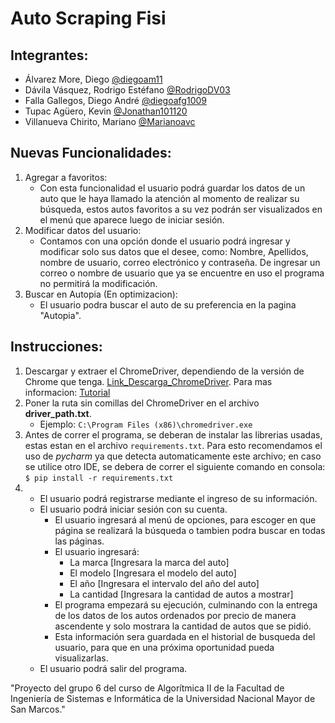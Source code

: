 # Auto Scraping Fisi

## Integrantes:
- Álvarez More, Diego [@diegoam11](https://github.com/diegoam11)
- Dávila Vásquez, Rodrigo Estéfano [@RodrigoDV03](https://github.com/RodrigoDV03)
- Falla Gallegos, Diego André [@diegoafg1009](https://github.com/diegoafg1009)
- Tupac Agüero, Kevin [@Jonathan101120](https://github.com/Jonathan101120)
- Villanueva Chirito, Mariano [@Marianoavc](https://github.com/Marianoavc)

## Nuevas Funcionalidades:
1. Agregar a favoritos:
      - Con esta funcionalidad el usuario podrá guardar los datos de un auto que le haya llamado la atención al momento de realizar su búsqueda, estos autos favoritos a su vez podrán ser visualizados en el menú que aparece luego de iniciar sesión.
2. Modificar datos del usuario:
     - Contamos con una opción donde el usuario podrá ingresar y modificar solo sus datos que el desee, como: Nombre, Apellidos, nombre de usuario, correo electrónico y contraseña. De ingresar un correo o nombre de usuario que ya se encuentre en uso el programa no permitirá la modificación.
3. Buscar en Autopia (En optimizacion):
     - El usuario podra buscar el auto de su preferencia en la pagina "Autopia".
          
## Instrucciones:
1. Descargar y extraer el ChromeDriver, dependiendo de la versión de Chrome que tenga. [Link_Descarga_ChromeDriver](https://chromedriver.chromium.org/downloads). Para mas informacion: [Tutorial](https://youtu.be/MCocyBNgPU0)
2. Poner la ruta sin comillas del ChromeDriver en el archivo **driver_path.txt**. 
     * Ejemplo: `C:\Program Files (x86)\chromedriver.exe`
3. Antes de correr el programa, se deberan de instalar las librerias usadas, estas estan en el archivo `requirements.txt`. Para esto recomendamos el uso de *pycharm* ya que detecta automaticamente este archivo; en caso se utilice otro IDE, se debera de correr el siguiente comando en consola: `$ pip install -r requirements.txt`
4.
     * El usuario podrá registrarse mediante el ingreso de su información.
     * El usuario podrá iniciar sesión con su cuenta.
          * El usuario ingresará al menú de opciones, para escoger en que página se realizará la búsqueda o tambien podra buscar en todas las páginas.
          * El usuario ingresará:
             * La marca [Ingresara la marca del auto]
             * El modelo [Ingresara el modelo del auto]
             * El año [Ingresara el intervalo del año del auto]
             * La cantidad [Ingresara la cantidad de autos a mostrar]
          * El programa empezará su ejecución, culminando con la entrega de los datos de los autos ordenados por precio de manera ascendente y solo mostrara la cantidad de autos que se pidió.
          * Esta información sera guardada en el historial de busqueda del usuario, para que en una próxima oportunidad pueda visualizarlas.
     * El usuario podrá salir del programa.


"Proyecto del grupo 6 del curso de Algorítmica II de la Facultad de Ingeniería de Sistemas e Informática de la Universidad Nacional Mayor de San Marcos."
